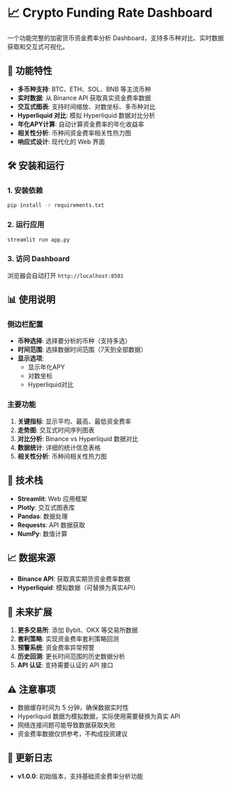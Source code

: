 # 📈 Crypto Funding Rate Dashboard

一个功能完整的加密货币资金费率分析 Dashboard，支持多币种对比、实时数据获取和交互式可视化。

## 🚀 功能特性

- **多币种支持**: BTC、ETH、SOL、BNB 等主流币种
- **实时数据**: 从 Binance API 获取真实资金费率数据
- **交互式图表**: 支持时间缩放、对数坐标、多币种对比
- **Hyperliquid 对比**: 模拟 Hyperliquid 数据对比分析
- **年化APY计算**: 自动计算资金费率的年化收益率
- **相关性分析**: 币种间资金费率相关性热力图
- **响应式设计**: 现代化的 Web 界面

## 🛠️ 安装和运行

### 1. 安装依赖

```bash
pip install -r requirements.txt
```

### 2. 运行应用

```bash
streamlit run app.py
```

### 3. 访问 Dashboard

浏览器会自动打开 `http://localhost:8501`

## 📊 使用说明

### 侧边栏配置
- **币种选择**: 选择要分析的币种（支持多选）
- **时间范围**: 选择数据时间范围（7天到全部数据）
- **显示选项**: 
  - 显示年化APY
  - 对数坐标
  - Hyperliquid对比

### 主要功能
1. **关键指标**: 显示平均、最高、最低资金费率
2. **走势图**: 交互式时间序列图表
3. **对比分析**: Binance vs Hyperliquid 数据对比
4. **数据统计**: 详细的统计信息表格
5. **相关性分析**: 币种间相关性热力图

## 🔧 技术栈

- **Streamlit**: Web 应用框架
- **Plotly**: 交互式图表库
- **Pandas**: 数据处理
- **Requests**: API 数据获取
- **NumPy**: 数值计算

## 📈 数据来源

- **Binance API**: 获取真实期货资金费率数据
- **Hyperliquid**: 模拟数据（可替换为真实API）

## 🎯 未来扩展

1. **更多交易所**: 添加 Bybit、OKX 等交易所数据
2. **套利策略**: 实现资金费率套利策略回测
3. **预警系统**: 资金费率异常预警
4. **历史回测**: 更长时间范围的历史数据分析
5. **API 认证**: 支持需要认证的 API 接口

## ⚠️ 注意事项

- 数据缓存时间为 5 分钟，确保数据实时性
- Hyperliquid 数据为模拟数据，实际使用需要替换为真实 API
- 网络连接问题可能导致数据获取失败
- 资金费率数据仅供参考，不构成投资建议

## 📝 更新日志

- **v1.0.0**: 初始版本，支持基础资金费率分析功能
